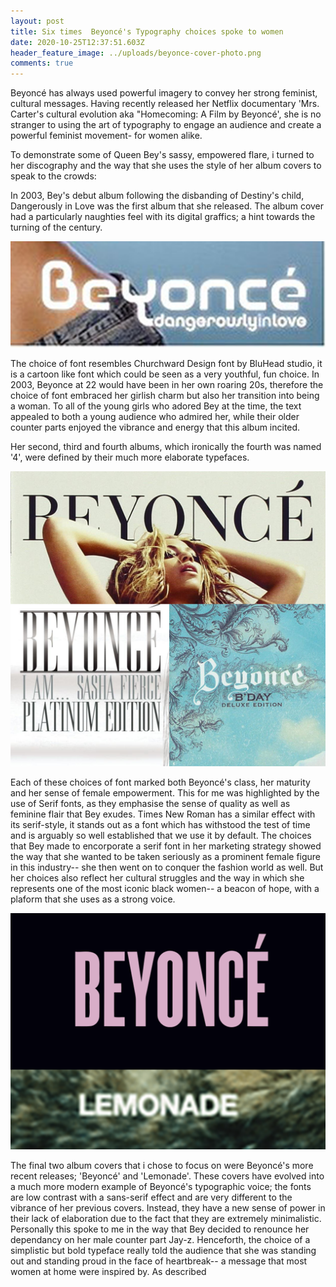 ```yaml
---
layout: post
title: Six times  Beyoncé's Typography choices spoke to women
date: 2020-10-25T12:37:51.603Z
header_feature_image: ../uploads/beyonce-cover-photo.png
comments: true
---
```

Beyoncé has always used powerful imagery to convey her strong feminist, cultural messages. Having recently released her Netflix documentary 'Mrs. Carter's cultural evolution aka "Homecoming: A Film by Beyoncé', she is no stranger to using the art of typography to engage an audience and create a powerful feminist movement- for women alike. 

To demonstrate some of Queen Bey's sassy, empowered flare, i turned to her discography and the way that she uses the style of her album covers to speak to the crowds:

In 2003, Bey's debut album following the disbanding of Destiny's child, Dangerously in Love was the first album that she released. The album cover had a particularly naughties feel with its digital graffics; a hint towards the turning of the century. 

![](../uploads/dangerously-in-love.png)

The choice of font resembles Churchward Design font by BluHead studio, it is a cartoon like font which could be seen as a very youthful, fun choice. In 2003, Beyonce at 22 would have been in her own roaring 20s, therefore the choice of font embraced her girlish charm but also her transition into being a woman. To all of the young girls who adored Bey at the time, the text appealed to both a young audience who admired her, while their older counter parts enjoyed the vibrance and energy that this album incited.

Her second, third and fourth albums, which ironically the fourth was named '4', were defined by their much more elaborate typefaces.

![](../uploads/bey.png)

Each of these choices of font marked both Beyoncé's class, her maturity and her sense of female empowerment. This for me was highlighted by the use of Serif fonts, as they emphasise the sense of quality as well as feminine flair that Bey exudes. Times New Roman has a similar effect with its serif-style, it stands out as a font which has withstood the test of time and is arguably so well established that we use it by default. The choices that Bey made to encorporate a serif font in her marketing strategy showed the way that she wanted to be taken seriously as a prominent female figure in this industry-- she then went on to conquer the fashion world as well. But her choices also reflect her cultural struggles and the way in which she represents one of the most iconic black women-- a beacon of hope, with a plaform that she uses as a strong voice.

![](../uploads/bey-2.png)

The final two album covers that i chose to focus on were Beyoncé's more recent releases; 'Beyoncé' and 'Lemonade'. These covers have evolved into a much more modern example of Beyoncé's typographic voice; the fonts are low contrast with a sans-serif effect and are very different to the vibrance of her previous covers.    Instead, they have a new sense of power in their lack of elaboration due to the fact that they are extremely minimalistic. Personally this spoke to me in the way that Bey decided to renounce her dependancy on her male counter part Jay-z. Henceforth, the choice of a simplistic but bold typeface really told the audience that she was standing out and standing proud in the face of heartbreak-- a message that most women at home were inspired by. As described